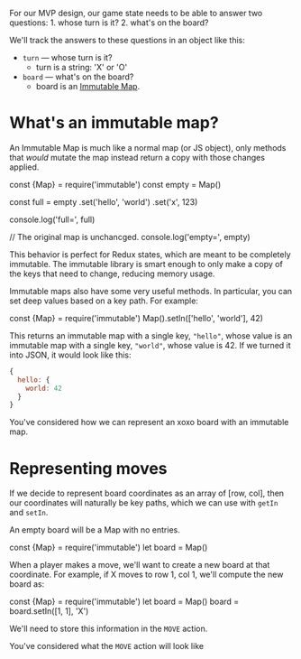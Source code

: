 For our MVP design, our game state needs to be able to answer two questions:
    1. whose turn is it?
    2. what's on the board?

We'll track the answers to these questions in an object like this:

  - `turn` — whose turn is it?
    - turn is a string: 'X' or 'O'
  - `board` — what's on the board?
    - board is an [Immutable Map](https://facebook.github.io/immutable-js/docs/#/Map).

# What's an immutable map?

An Immutable Map is much like a normal map (or JS object), only methods that *would* mutate
the map instead return a copy with those changes applied.

<tonic>
const {Map} = require('immutable')
const empty = Map()

const full = empty
  .set('hello', 'world')
  .set('x', 123)

console.log('full=', full)

// The original map is unchancged.
console.log('empty=', empty)
</tonic>

This behavior is perfect for Redux states, which are meant to be completely
immutable. The immutable library is smart enough to only make a copy of the keys that need
to change, reducing memory usage.

Immutable maps also have some very useful methods. In particular, you can set
deep values based on a key path. For example:

<tonic>
const {Map} = require('immutable')
Map().setIn(['hello', 'world'], 42)
</tonic>

This returns an immutable map with a single key, `"hello"`,
whose value is an immutable map with a single key, `"world"`,
whose value is 42. If we turned it into JSON, it would look like
this:

```js
{
  hello: {
    world: 42
  }
}
```

<guide>
You've considered how we can represent an xoxo board with an immutable map.
</guide>

# Representing moves

If we decide to represent board coordinates as an array of [row, col],
then our coordinates will naturally be key paths, which we can
use with `getIn` and `setIn`.

An empty board will be a Map with no entries.

<tonic>
const {Map} = require('immutable')
let board = Map()
</tonic>

When a player makes a move, we'll want to create a new board at
that coordinate. For example, if X moves to row 1, col 1, we'll
compute the new board as:

<tonic>
const {Map} = require('immutable')
let board = Map()
board = board.setIn([1, 1], 'X')
</tonic>

We'll need to store this information in the `MOVE` action.

<guide>You've considered what the `MOVE` action will look like</guide>
